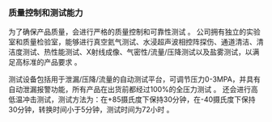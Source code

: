 ### **质量控制和测试能力**

为了确保产品质量，会进行严格的质量控制和可靠性测试 。 公司拥有独立的实验室和质量检验室，能够进行真空氦气测试、水浸超声波相控阵探伤、通道清洁、清洁度测试、热性能测试、X射线成像、气密性/流量/压降测试以及盐雾测试，以满足高标准的产品要求 。

测试设备包括用于泄漏/压降/流量的自动测试平台，可调节压力0-3MPA，并具有自动泄漏报警功能，所有产品在出货前都经过100%的全压力测试 。 还会进行高低温冲击测试，测试方法为：在+85摄氏度下保持30分钟，在-40摄氏度下保持30分钟，转换时间小于5分钟，测试时间为72小时 。